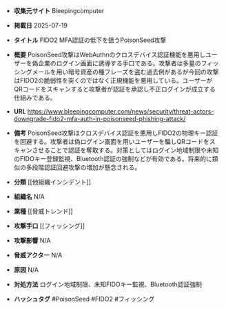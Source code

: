 - **収集元サイト**
Bleepingcomputer

- **掲載日**
2025-07-19

- **タイトル**
FIDO2 MFA認証の低下を狙うPoisonSeed攻撃

- **概要**
PoisonSeed攻撃はWebAuthnのクロスデバイス認証機能を悪用しユーザーを偽企業のログイン画面に誘導する手口である。攻撃者は多量のフィッシングメールを用い暗号資産の種フレーズを盗む過去例があるが今回の攻撃はFIDO2の脆弱性を突くのではなく正規機能を悪用している。ユーザーがQRコードをスキャンすると攻撃者が認証を承認し不正ログインが成立する仕組みである。

- **URL**
https://www.bleepingcomputer.com/news/security/threat-actors-downgrade-fido2-mfa-auth-in-poisonseed-phishing-attack/

- **備考**
PoisonSeed攻撃はクロスデバイス認証を悪用しFIDO2の物理キー認証を回避する。攻撃者は偽ログイン画面を用いユーザーを騙しQRコードをスキャンさせることで認証を奪取する。対策としてはログイン地域制限や未知のFIDOキー登録監視、Bluetooth認証の強制などが有効である。将来的に類似の多段階認証回避攻撃の増加が懸念される。

- **分類**
[[他組織インシデント]]

- **組織名**
N/A

- **業種**
[[脅威トレンド]]

- **攻撃手口**
[[フィッシング]]

- **攻撃影響**
N/A

- **脅威アクター**
N/A

- **原因**
N/A

- **対処方法**
ログイン地域制限、未知FIDOキー監視、Bluetooth認証強制

- **ハッシュタグ**
#PoisonSeed #FIDO2 #フィッシング
